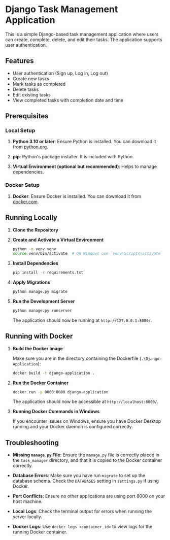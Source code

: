 # Django Task Management Application

This is a simple Django-based task management application where users can create, complete, delete, and edit their tasks. The application supports user authentication.

## Features
- User authentication (Sign up, Log in, Log out)
- Create new tasks
- Mark tasks as completed
- Delete tasks
- Edit existing tasks
- View completed tasks with completion date and time

## Prerequisites

### Local Setup

1. **Python 3.10 or later**: Ensure Python is installed. You can download it from [python.org](https://www.python.org/downloads/).

2. **pip**: Python's package installer. It is included with Python.

3. **Virtual Environment (optional but recommended)**: Helps to manage dependencies.

### Docker Setup

1. **Docker**: Ensure Docker is installed. You can download it from [docker.com](https://www.docker.com/get-started).

## Running Locally

1. **Clone the Repository**

2. **Create and Activate a Virtual Environment**

    ```bash
    python -m venv venv
    source venv/bin/activate  # On Windows use `venv\Scripts\activate`
    ```

3. **Install Dependencies**

    ```bash
    pip install -r requirements.txt
    ```

4. **Apply Migrations**

    ```bash
    python manage.py migrate
    ```

5. **Run the Development Server**

    ```bash
    python manage.py runserver
    ```

    The application should now be running at `http://127.0.0.1:8000/`.

## Running with Docker

1. **Build the Docker Image**

    Make sure you are in the directory containing the Dockerfile (`.\Django-Application`):

    ```bash
    docker build -t django-application .
    ```

2. **Run the Docker Container**

    ```bash
    docker run -p 8000:8000 django-application
    ```

    The application should now be accessible at `http://localhost:8000/`.

3. **Running Docker Commands in Windows**

    If you encounter issues on Windows, ensure you have Docker Desktop running and your Docker daemon is configured correctly.

## Troubleshooting

- **Missing `manage.py` File**: Ensure the `manage.py` file is correctly placed in the `task_manager` directory, and that it is copied to the Docker container correctly.

- **Database Errors**: Make sure you have run `migrate` to set up the database schema. Check the `DATABASES` setting in `settings.py` if using Docker.

- **Port Conflicts**: Ensure no other applications are using port 8000 on your host machine.

- **Local Logs**: Check the terminal output for errors when running the server locally.

- **Docker Logs**: Use `docker logs <container_id>` to view logs for the running Docker container.

